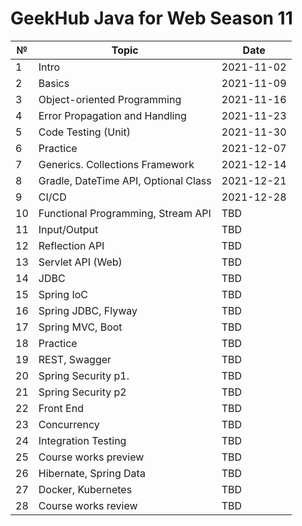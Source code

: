 # GeekHub Java for Web Season 11

|№|Topic|Date|
|-|-|-|
|1|Intro| 2021-11-02|
|2|Basics|2021-11-09|
|3|Object-oriented Programming|2021-11-16|
|4|Error Propagation and Handling|2021-11-23|
|5|Code Testing (Unit)|2021-11-30|
|6|Practice|2021-12-07|
|7|Generics. Collections Framework|2021-12-14|
|8|Gradle, DateTime API, Optional Class|2021-12-21|
|9|CI/CD|2021-12-28|
|10|Functional Programming, Stream API|TBD|
|11|Input/Output|TBD|
|12|Reflection API|TBD|
|13|Servlet API (Web)|TBD|
|14|JDBC|TBD|
|15|Spring IoC|TBD|
|16|Spring JDBC, Flyway|TBD|
|17|Spring MVC, Boot|TBD|
|18|Practice|TBD|
|19|REST, Swagger|TBD|
|20|Spring Security p1.|TBD|
|21|Spring Security p2|TBD|
|22|Front End|TBD|
|23|Concurrency|TBD|
|24|Integration Testing|TBD|
|25|Course works preview|TBD|
|26|Hibernate, Spring Data|TBD|
|27|Docker, Kubernetes|TBD|
|28|Course works review|TBD|
